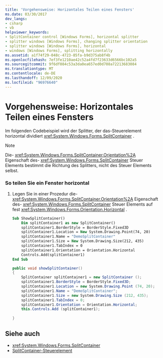 ```yaml
---
title: 'Vorgehensweise: Horizontales Teilen eines Fensters'
ms.date: 03/30/2017
dev_langs:
- csharp
- vb
helpviewer_keywords:
- SplitContainer control [Windows Forms], horizontal splitter
- splitter windows [Windows Forms], changing splitter orientation
- splitter windows [Windows Forms], horizontal
- windows [Windows Forms], splitting horizontally
ms.assetid: a1f74f29-048c-4723-85fa-b9d375ab8f4b
ms.openlocfilehash: 7ef3fe1210ae42c52a4fd7f23633d6566bc102a5
ms.sourcegitcommit: 9f6df084c53a3da0ea657ed0d708a72213683084
ms.translationtype: MT
ms.contentlocale: de-DE
ms.lasthandoff: 12/09/2020
ms.locfileid: "96976640"
---
```

# <a name="how-to-split-a-window-horizontally"></a>Vorgehensweise: Horizontales Teilen eines Fensters
Im folgenden Codebeispiel wird der Splitter, der das-Steuerelement horizontal dividiert <xref:System.Windows.Forms.SplitContainer> .  
  
> [!NOTE]
> Die- <xref:System.Windows.Forms.SplitContainer.Orientation%2A> Eigenschaft des- <xref:System.Windows.Forms.SplitContainer> Steuer Elements bestimmt die Richtung des Splitters, nicht des Steuer Elements selbst.  
  
### <a name="to-split-a-window-horizontally"></a>So teilen Sie ein Fenster horizontal  
  
1. Legen Sie in einer Prozedur die- <xref:System.Windows.Forms.SplitContainer.Orientation%2A> Eigenschaft des- <xref:System.Windows.Forms.SplitContainer> Steuer Elements auf fest <xref:System.Windows.Forms.Orientation.Horizontal> .  
  
    ```vb  
    Sub ShowSplitContainer()  
        Dim splitContainer1 as new SplitContainer()  
        splitContainer1.BorderStyle = BorderStyle.Fixed3D  
        splitContainer1.Location = New System.Drawing.Point(74, 20)  
        splitContainer1.Name = "DemoSplitContainer"  
        splitContainer1.Size = New System.Drawing.Size(212, 435)  
        splitContainer1.TabIndex = 0  
        splitContainer1.Orientation = Orientation.Horizontal  
        Controls.Add(splitContainer1)  
    End Sub  
    ```  
  
    ```csharp  
    public void showSplitContainer()  
    {  
        SplitContainer splitContainer1 = new SplitContainer ();  
        splitContainer1.BorderStyle = BorderStyle.Fixed3D;  
        splitContainer1.Location = new System.Drawing.Point (74, 20);  
        splitContainer1.Name = "DemoSplitContainer";  
        splitContainer1.Size = new System.Drawing.Size (212, 435);  
        splitContainer1.TabIndex = 0;  
        splitContainer1.Orientation = Orientation.Horizontal;  
        this.Controls.Add (splitContainer1);  
  
    }  
    ```  
  
## <a name="see-also"></a>Siehe auch

- <xref:System.Windows.Forms.SplitContainer>
- [SplitContainer-Steuerelement](splitcontainer-control-windows-forms.md)
